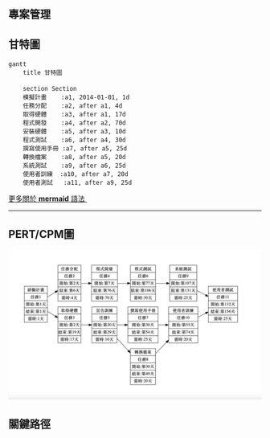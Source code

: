 ## 專案管理

## 甘特圖
```mermaid
gantt
    title 甘特圖

    section Section
    模擬計畫    :a1, 2014-01-01, 1d
    任務分配    :a2, after a1, 4d
    取得硬體    :a3, after a1, 17d
    程式開發    :a4, after a2, 70d
    安裝硬體    :a5, after a3, 10d
    程式測試    :a6, after a4, 30d
    撰寫使用手冊 :a7, after a5, 25d
    轉換檔案    :a8, after a5, 20d
    系統測試    :a9, after a6, 25d
    使用者訓練  :a10, after a7, 20d
    使用者測試   :a11, after a9, 25d
```
[更多關於 **mermaid** 語法 <i class="fa fa-external-link"></i>](http://mermaid-js.github.io/mermaid)
&nbsp;
&nbsp;

---

## PERT/CPM圖

![PERT圖](pert.png "PERT圖")

## 關鍵路徑
